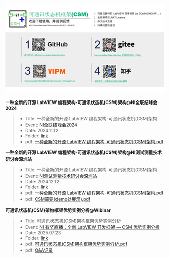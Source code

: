 ![csm-links](_doc/CSM%20Links.png)

**一种全新的开源 LabVIEW 编程架构-可通讯状态机(CSM)架构@NI全联结峰会2024**

> - Title: 一种全新的开源 LabVIEW 编程架构-可通讯状态机(CSM)架构
> - Event: [NI全联结峰会2024](https://events.ni.com/profile/web/index.cfm?PKwebID=0x143432988d)
> - Date: 2024.11.12
> - Folder: [link](./一种全新的开源%20LabVIEW%20编程架构-可通讯状态机(CSM)架构%20@NI全联结峰会2024/)
> - pdf: [一种全新的开源 LabVIEW 编程架构-可通讯状态机(CSM)架构.pdf](./一种全新的开源%20LabVIEW%20编程架构-可通讯状态机(CSM)架构%20@NI全联结峰会2024/一种全新的开源%20LabVIEW%20编程架构-可通讯状态机(CSM)架构.pdf)
>

**一种全新的开源 LabVIEW 编程架构-可通讯状态机(CSM)架构@NI测试测量技术研讨会深圳站**

> - Title: 一种全新的开源 LabVIEW 编程架构-可通讯状态机(CSM)架构
> - Event: [NI测试测量技术研讨会深圳站](https://www.eeworld.com.cn/emp/NI/a389638.jspx)
> - Date: 2024.12.12
> - Folder: [link](./CSM简要@NI测试测量技术研讨会深圳站/)
> - pdf: [一种全新的开源 LabVIEW 编程架构-可通讯状态机(CSM)架构.pdf](./一种全新的开源%20LabVIEW%20编程架构-可通讯状态机(CSM)架构%20@NI全联结峰会2024/一种全新的开源%20LabVIEW%20编程架构-可通讯状态机(CSM)架构.pdf)
> - pdf: [CSM简要(demo处展示).pdf](./CSM简要@NI测试测量技术研讨会深圳站/CSM简要(demo处展示).pdf)
>

**可通讯状态机(CSM)架构框架优势实例分析@Wibinar**

> - Title: 可通讯状态机(CSM)架构框架优势实例分析
> - Event: [NI 有奖直播：全新 LabVIEW 开发框架 — CSM 优势实例分析](https://bbs.eeworld.com.cn/thread-1321184-1-1.html)
> - Date: 2025.07.23
> - Folder: [link](./CSM简要@NI测试测量技术研讨会深圳站/)
> - pdf: [可通讯状态机(CSM)架构框架优势实例分析.pdf](./可通讯状态机(CSM)架构框架优势实例分析@wibinar/可通讯状态机(CSM)架构框架优势实例分析.pdf)
> - pdf: [Q&A记录](./可通讯状态机(CSM)架构框架优势实例分析@wibinar/可通讯状态机(CSM)架构框架优势实例分析%20Q&A.pdf)
>
